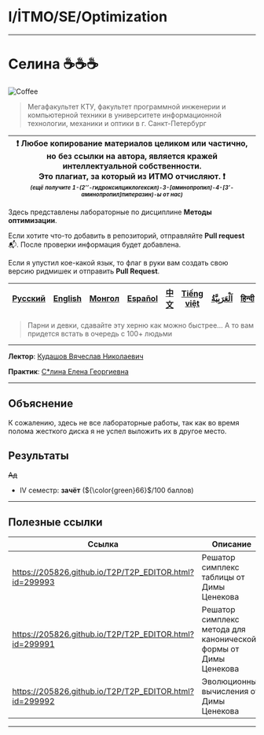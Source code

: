 # I/İTMO/SE/Optimization

---
# Селина :coffee::coffee::coffee:
![Coffee](/img/gifs/Selina.gif)
> Мегафакультет КТУ, факультет программной инженерии и компьютерной техники в университете информационной технологии, механики и оптики в г. Санкт-Петербург

| :exclamation: <b>Любое копирование материалов целиком или частично,<br>но без ссылки на автора, является кражей интеллектуальной собственности.<br>Это плагиат, за который из ИТМО отчисляют.</b> :exclamation:<br><sub><sup><i>(ещё получите 1-(2’’-гидроксилциклогексил)-3-[аминопропил]-4-[3’-аминопропил]пиперазин)-ы от нас)</sup></sub></b> |
|---------------------------------------------------------------------------------------------------------------------------------------------------------------------------------------------------------------------------------------------------------------------------------------------------------------------------------------------------|

Здесь представлены лабораторные по дисциплине **Методы оптимизации**.

Если хотите что-то добавить в репозиторий, отправляйте **Pull request** :mailbox_with_mail:. После проверки информация будет добавлена.

Если я упустил кое-какой язык, то флаг в руки вам создать свою версию ридмишек и отправить **Pull Request**.

| [<strong>Русский</strong>](https://github.com/XVIIStarPlatinum/itmo/blob/master/Software%20Engineering/Optimization%20Methods/README.md) | [<strong>English</strong>](https://github.com/XVIIStarPlatinum/itmo/blob/master/Software%20Engineering/Optimization%20Methods/.docs/README_EN.md) | [<strong>Монгол</strong>](https://github.com/XVIIStarPlatinum/itmo/blob/master/Software%20Engineering/Optimization%20Methods/.docs/README_MN.md) | [<strong>Español</strong>](https://github.com/XVIIStarPlatinum/itmo/blob/master/Software%20Engineering/Optimization%20Methods/.docs/README_ES.md) | [<strong>中文</strong>](https://github.com/XVIIStarPlatinum/itmo/blob/master/Software%20Engineering/Optimization%20Methods/.docs/README_CN.md) | [<strong>Tiếng việt</strong>](https://github.com/XVIIStarPlatinum/itmo/blob/master/Software%20Engineering/Optimization%20Methods/.docs/README_VN.md) | [<strong><p dir="rtl" lang="ar">اَلْعَرَبِيَّةُ</p></strong>](https://github.com/XVIIStarPlatinum/itmo/blob/master/Software%20Engineering/Optimization%20Methods/.docs/README_AR.md) | [<strong>हिन्दी</strong>](https://github.com/XVIIStarPlatinum/itmo/blob/master/Software%20Engineering/Optimization%20Methods/.docs/README_IN.md) | [<strong>Português</strong>](https://github.com/XVIIStarPlatinum/itmo/blob/master/Software%20Engineering/Optimization%20Methods/.docs/README_PT.md) |
|------------------------------------------------------------------------------------------------------------------------------------------|---------------------------------------------------------------------------------------------------------------------------------------------------|--------------------------------------------------------------------------------------------------------------------------------------------------|---------------------------------------------------------------------------------------------------------------------------------------------------|----------------------------------------------------------------------------------------------------------------------------------------------|------------------------------------------------------------------------------------------------------------------------------------------------------|--------------------------------------------------------------------------------------------------------------------------------------------------------------------------------------|--------------------------------------------------------------------------------------------------------------------------------------------------|-----------------------------------------------------------------------------------------------------------------------------------------------------|

> Парни и девки, сдавайте эту херню как можно быстрее... А то вам придется встать в очередь с 100+ людьми
---
**Лектор**: [Кудашов Вячеслав Николаевич](https://my.itmo.ru/persons/165409)

**Практик**: [С*лина Елена Георгиевна](https://my.itmo.ru/persons/165442)

---

## Объяснение
К сожалению, здесь не все лабораторные работы, так как во время полома жесткого диска я не успел выложить их в другое место.
## Результаты
<s>Ад</s>
- IV семестр: **зачёт** (${\color{green}66}$/100 баллов)
---

## Полезные ссылки <a name="links"></a>
| Ссылка                                                 | Описание                                                        |
|--------------------------------------------------------|-----------------------------------------------------------------|
| https://205826.github.io/T2P/T2P_EDITOR.html?id=299993 | Решатор симплекс таблицы от Димы Ценекова                       |
| https://205826.github.io/T2P/T2P_EDITOR.html?id=299991 | Решатор симплекс метода для канонической формы от Димы Ценекова |
| https://205826.github.io/T2P/T2P_EDITOR.html?id=299992 | Эволюционные вычисления от Димы Ценекова                        |

---